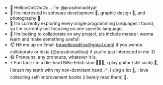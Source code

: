 - 👋 HellooOoOOoOo... I’m @prasdionaditya!
- 👀 I’m interested in software development 📱, graphic design 🎨, and photography 📸.
- 🌱 I’m currently exploring every single programming languages i found, so i'm currently not focusing on one specific language.
- 💞️ I’m looking to collaborate on any project, pls include meeee i wanna learn and make something useful!
- 📫 Hit me up on Email (prasdionaditya@gmail.com) if you wanna collaborate or insta (@prasdionaditya) if you're just interested in me :D 
- 😄 Pronouns: any pronouns, whatever it is.
- ⚡ Fun fact: i'm a die-hard Billie Eilish stan 👩🏻‍🎤, i play guitar (still suck) 🎸, i brush my teeth with my non-dominant hand 🪥, i sing a lot 🎤, i love collecting self-improvement books (i barely read them) 📕.

<!---
prasdionaditya/prasdionaditya is a ✨ special ✨ repository because its `README.md` (this file) appears on your GitHub profile.
You can click the Preview link to take a look at your changes.
--->
